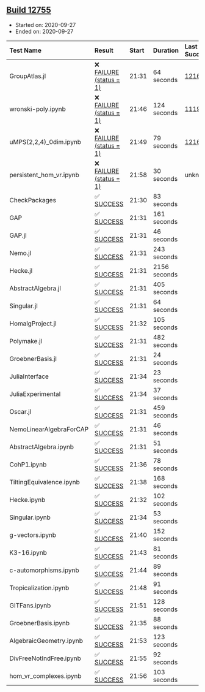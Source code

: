 ## [Build 12755](https://oscarci.mathematik.uni-kl.de/job/oscar/12755/)

* Started on: 2020-09-27
* Ended on: 2020-09-27

| Test Name    | Result | Start | Duration | Last Success | First Failure |
|:-------------|:-------|:------|:---------|:-------------|:--------------|
| GroupAtlas.jl | ❌ [FAILURE (status = 1)](https://oscarci.mathematik.uni-kl.de/job/oscar/12755/artifact/logs/build-12755/GroupAtlas.jl.log) | 21:31 | 64 seconds | [12167](https://oscarci.mathematik.uni-kl.de/job/oscar/12167/) | [12168](https://oscarci.mathematik.uni-kl.de/job/oscar/12168/) |
| wronski-poly.ipynb | ❌ [FAILURE (status = 1)](https://oscarci.mathematik.uni-kl.de/job/oscar/12755/artifact/logs/build-12755/wronski-poly.ipynb.log) | 21:46 | 124 seconds | [11192](https://oscarci.mathematik.uni-kl.de/job/oscar/11192/) | [11193](https://oscarci.mathematik.uni-kl.de/job/oscar/11193/) |
| uMPS(2,2,4)_0dim.ipynb | ❌ [FAILURE (status = 1)](https://oscarci.mathematik.uni-kl.de/job/oscar/12755/artifact/logs/build-12755/uMPS-2-2-4-_0dim.ipynb.log) | 21:49 | 79 seconds | [12167](https://oscarci.mathematik.uni-kl.de/job/oscar/12167/) | [12168](https://oscarci.mathematik.uni-kl.de/job/oscar/12168/) |
| persistent_hom_vr.ipynb | ❌ [FAILURE (status = 1)](https://oscarci.mathematik.uni-kl.de/job/oscar/12755/artifact/logs/build-12755/persistent_hom_vr.ipynb.log) | 21:58 | 30 seconds | unknown | unknown |
| CheckPackages | ✅ [SUCCESS](https://oscarci.mathematik.uni-kl.de/job/oscar/12755/artifact/logs/build-12755/CheckPackages.log) | 21:30 | 83 seconds |  |  |
| GAP | ✅ [SUCCESS](https://oscarci.mathematik.uni-kl.de/job/oscar/12755/artifact/logs/build-12755/GAP.log) | 21:31 | 161 seconds |  |  |
| GAP.jl | ✅ [SUCCESS](https://oscarci.mathematik.uni-kl.de/job/oscar/12755/artifact/logs/build-12755/GAP.jl.log) | 21:31 | 46 seconds |  |  |
| Nemo.jl | ✅ [SUCCESS](https://oscarci.mathematik.uni-kl.de/job/oscar/12755/artifact/logs/build-12755/Nemo.jl.log) | 21:31 | 243 seconds |  |  |
| Hecke.jl | ✅ [SUCCESS](https://oscarci.mathematik.uni-kl.de/job/oscar/12755/artifact/logs/build-12755/Hecke.jl.log) | 21:31 | 2156 seconds |  |  |
| AbstractAlgebra.jl | ✅ [SUCCESS](https://oscarci.mathematik.uni-kl.de/job/oscar/12755/artifact/logs/build-12755/AbstractAlgebra.jl.log) | 21:31 | 405 seconds |  |  |
| Singular.jl | ✅ [SUCCESS](https://oscarci.mathematik.uni-kl.de/job/oscar/12755/artifact/logs/build-12755/Singular.jl.log) | 21:31 | 64 seconds |  |  |
| HomalgProject.jl | ✅ [SUCCESS](https://oscarci.mathematik.uni-kl.de/job/oscar/12755/artifact/logs/build-12755/HomalgProject.jl.log) | 21:32 | 105 seconds |  |  |
| Polymake.jl | ✅ [SUCCESS](https://oscarci.mathematik.uni-kl.de/job/oscar/12755/artifact/logs/build-12755/Polymake.jl.log) | 21:31 | 482 seconds |  |  |
| GroebnerBasis.jl | ✅ [SUCCESS](https://oscarci.mathematik.uni-kl.de/job/oscar/12755/artifact/logs/build-12755/GroebnerBasis.jl.log) | 21:31 | 24 seconds |  |  |
| JuliaInterface | ✅ [SUCCESS](https://oscarci.mathematik.uni-kl.de/job/oscar/12755/artifact/logs/build-12755/JuliaInterface.log) | 21:34 | 23 seconds |  |  |
| JuliaExperimental | ✅ [SUCCESS](https://oscarci.mathematik.uni-kl.de/job/oscar/12755/artifact/logs/build-12755/JuliaExperimental.log) | 21:34 | 37 seconds |  |  |
| Oscar.jl | ✅ [SUCCESS](https://oscarci.mathematik.uni-kl.de/job/oscar/12755/artifact/logs/build-12755/Oscar.jl.log) | 21:31 | 459 seconds |  |  |
| NemoLinearAlgebraForCAP | ✅ [SUCCESS](https://oscarci.mathematik.uni-kl.de/job/oscar/12755/artifact/logs/build-12755/NemoLinearAlgebraForCAP.log) | 21:31 | 46 seconds |  |  |
| AbstractAlgebra.ipynb | ✅ [SUCCESS](https://oscarci.mathematik.uni-kl.de/job/oscar/12755/artifact/logs/build-12755/AbstractAlgebra.ipynb.log) | 21:31 | 51 seconds |  |  |
| CohP1.ipynb | ✅ [SUCCESS](https://oscarci.mathematik.uni-kl.de/job/oscar/12755/artifact/logs/build-12755/CohP1.ipynb.log) | 21:36 | 78 seconds |  |  |
| TiltingEquivalence.ipynb | ✅ [SUCCESS](https://oscarci.mathematik.uni-kl.de/job/oscar/12755/artifact/logs/build-12755/TiltingEquivalence.ipynb.log) | 21:38 | 168 seconds |  |  |
| Hecke.ipynb | ✅ [SUCCESS](https://oscarci.mathematik.uni-kl.de/job/oscar/12755/artifact/logs/build-12755/Hecke.ipynb.log) | 21:32 | 102 seconds |  |  |
| Singular.ipynb | ✅ [SUCCESS](https://oscarci.mathematik.uni-kl.de/job/oscar/12755/artifact/logs/build-12755/Singular.ipynb.log) | 21:34 | 53 seconds |  |  |
| g-vectors.ipynb | ✅ [SUCCESS](https://oscarci.mathematik.uni-kl.de/job/oscar/12755/artifact/logs/build-12755/g-vectors.ipynb.log) | 21:40 | 152 seconds |  |  |
| K3-16.ipynb | ✅ [SUCCESS](https://oscarci.mathematik.uni-kl.de/job/oscar/12755/artifact/logs/build-12755/K3-16.ipynb.log) | 21:43 | 81 seconds |  |  |
| c-automorphisms.ipynb | ✅ [SUCCESS](https://oscarci.mathematik.uni-kl.de/job/oscar/12755/artifact/logs/build-12755/c-automorphisms.ipynb.log) | 21:44 | 89 seconds |  |  |
| Tropicalization.ipynb | ✅ [SUCCESS](https://oscarci.mathematik.uni-kl.de/job/oscar/12755/artifact/logs/build-12755/Tropicalization.ipynb.log) | 21:48 | 91 seconds |  |  |
| GITFans.ipynb | ✅ [SUCCESS](https://oscarci.mathematik.uni-kl.de/job/oscar/12755/artifact/logs/build-12755/GITFans.ipynb.log) | 21:51 | 128 seconds |  |  |
| GroebnerBasis.ipynb | ✅ [SUCCESS](https://oscarci.mathematik.uni-kl.de/job/oscar/12755/artifact/logs/build-12755/GroebnerBasis.ipynb.log) | 21:35 | 88 seconds |  |  |
| AlgebraicGeometry.ipynb | ✅ [SUCCESS](https://oscarci.mathematik.uni-kl.de/job/oscar/12755/artifact/logs/build-12755/AlgebraicGeometry.ipynb.log) | 21:53 | 123 seconds |  |  |
| DivFreeNotIndFree.ipynb | ✅ [SUCCESS](https://oscarci.mathematik.uni-kl.de/job/oscar/12755/artifact/logs/build-12755/DivFreeNotIndFree.ipynb.log) | 21:55 | 92 seconds |  |  |
| hom_vr_complexes.ipynb | ✅ [SUCCESS](https://oscarci.mathematik.uni-kl.de/job/oscar/12755/artifact/logs/build-12755/hom_vr_complexes.ipynb.log) | 21:56 | 103 seconds |  |  |
